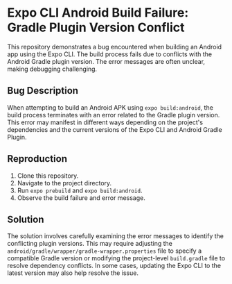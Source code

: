 # Expo CLI Android Build Failure: Gradle Plugin Version Conflict

This repository demonstrates a bug encountered when building an Android app using the Expo CLI. The build process fails due to conflicts with the Android Gradle plugin version.  The error messages are often unclear, making debugging challenging.

## Bug Description

When attempting to build an Android APK using `expo build:android`, the build process terminates with an error related to the Gradle plugin version. This error may manifest in different ways depending on the project's dependencies and the current versions of the Expo CLI and Android Gradle Plugin.

## Reproduction

1. Clone this repository.
2. Navigate to the project directory.
3. Run `expo prebuild` and `expo build:android`.
4. Observe the build failure and error message.

## Solution

The solution involves carefully examining the error messages to identify the conflicting plugin versions.  This may require adjusting the `android/gradle/wrapper/gradle-wrapper.properties` file to specify a compatible Gradle version or modifying the project-level `build.gradle` file to resolve dependency conflicts.  In some cases, updating the Expo CLI to the latest version may also help resolve the issue.